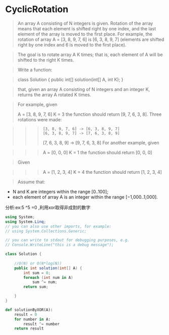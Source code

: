 # CyclicRotation
> An array A consisting of N integers is given. Rotation of the array means that each element is shifted right by one index, and the last element of the array is moved to the first place. For example, the rotation of array A = [3, 8, 9, 7, 6] is [6, 3, 8, 9, 7] (elements are shifted right by one index and 6 is moved to the first place).

> The goal is to rotate array A K times; that is, each element of A will be shifted to the right K times.

> Write a function:

> class Solution { public int[] solution(int[] A, int K); }

> that, given an array A consisting of N integers and an integer K, returns the array A rotated K times.

> For example, given
> 
>   A = [3, 8, 9, 7, 6]
>   K = 3
> the function should return [9, 7, 6, 3, 8]. Three rotations were made:

>>>     [3, 8, 9, 7, 6] -> [6, 3, 8, 9, 7]
>>>     [6, 3, 8, 9, 7] -> [7, 6, 3, 8, 9]
>>> [7, 6, 3, 8, 9] -> [9, 7, 6, 3, 8]
> For another example, given

>>>    A = [0, 0, 0]
>>>    K = 1
> the function should return [0, 0, 0]

> Given

>>>    A = [1, 2, 3, 4]
>>>    K = 4
> the function should return [1, 2, 3, 4]

> Assume that:
<ul>
    <li>N and K are integers within the range [0..100];
    <li>each element of array A is an integer within the range [−1,000..1,000].</li>  
</ul>



分析:ex:5 ^5 =0 ,利用xor取得非成對的數字


```csharp
using System;
using System.Linq;
// you can also use other imports, for example:
// using System.Collections.Generic;

// you can write to stdout for debugging purposes, e.g.
// Console.WriteLine("this is a debug message");

class Solution {	
	
	//O(N) or O(N*log(N))
	public int solution(int[] A) {        
        int sum = 0;        
        foreach (int num in A)
            sum ^= num;            
        return sum;

    }
}
```

```python
def solutionByXOR(A):
    result = 0
    for number in A:
        result ^= number
    return result
```